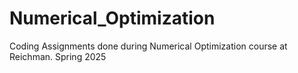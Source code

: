 # Numerical_Optimization
Coding Assignments done during Numerical Optimization course at Reichman. Spring 2025
